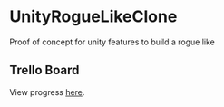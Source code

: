 # UnityRogueLikeClone
Proof of concept for unity features to build a rogue like

## Trello Board
View progress [here](https://trello.com/b/JleRd3Qz/norvald-dev).
